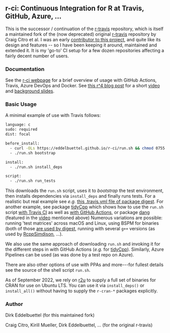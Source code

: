 
## r-ci: Continuous Integration for R at Travis, GitHub, Azure, ...

This is the successor / continuation of the [r-travis](https://github.com/eddelbuettel/r-travis)
repository, which is itself a maintained fork of the (now deprecated) original
[r-travis](https://github.com/craigcitro/r-travis) repository by Craig Citro et al.  I was an early
[contributor to this project](https://github.com/craigcitro/r-travis/graphs/contributors), and quite
like its design and features -- so I have been keeping it around, maintained and extended it. It is
my 'go-to' CI setup for a few dozen repositories affecting a fairly decent number of users.

### Documentation

See the [r-ci webpage](https://eddelbuettel.github.io/r-ci) for a brief overview of usage with
GitHub Actions, Travis, Azure DevOps and Docker. See [this r^4 blog
post](http://dirk.eddelbuettel.com/blog/2021/01/07#032_portable_ci_with_r-ci) for a short
[video](https://youtu.be/W5yYkfFKBG4) and [background
slides](https://dirk.eddelbuettel.com/papers/r4_portable_ci.pdf).


### Basic Usage 

A minimal example of use with Travis follows:

```sh
language: c
sudo: required
dist: focal

before_install:
  - curl -OLs https://eddelbuettel.github.io/r-ci/run.sh && chmod 0755 run.sh
  - ./run.sh bootstrap

install:
  - ./run.sh install_deps

script:
  - ./run.sh run_tests
```

This downloads the `run.sh` script, uses it to _bootstrap_ the test environment, then installs
dependencies via `install_deps` and finally runs tests. For a realistic but real example see _e.g._
[this .travis.yml file of package
digest](https://github.com/eddelbuettel/digest/blob/master/.travis.yml).  For another example, see
package [tidyCpp](https://github.com/eddelbuettel/tidycpp/) which shows how to use the `run.sh`
script [with Travis CI](https://github.com/eddelbuettel/tidycpp/blob/master/.travis.yml) as well as
[with GitHub
Actions](https://github.com/eddelbuettel/tidycpp/blob/master/.github/workflows/R-CMD-check.yaml), or
package [dang](https://github.com/eddelbuettel/tidycpp/) (featured in the
[video](https://youtu.be/W5yYkfFKBG4) mentioned above) Numerous variations are possible: running
'test matrices' across macOS and Linux, using BSPM for binaries (both of those [are used by
digest](https://github.com/eddelbuettel/digest/blob/master/.travis.yml), running with several `g++`
versions (as used by
[RcppSimdjson](https://github.com/eddelbuettel/rcppsimdjson/blob/master/.travis.yml), ...).

We also use the same approach of downloading `run.sh` and invoking it for the different steps in
with GitHub Actions (_e.g._ for
[tidyCpp](https://github.com/eddelbuettel/tidycpp/blob/master/.github/workflows/R-CMD-check.yaml)). Similarly,
Azure Pipelines can be used (as was done by a test repo on Azure).

There are also other options of use with PPAs and more---for fullest details see the source of the
shell script `run.sh`.

As of September 2022, we rely on [r2u](https://eddelbuettel.github.io/r2u/) to supply a full set of
binaries for CRAN for use on Ubuntu LTS. You can use it via `install_deps()` or `install_all()`
without having to supply the `r-cran-*` packages explicitly.

### Author

Dirk Eddelbuettel (for this maintained fork)

Craig Citro, Kirill Mueller, Dirk Eddelbuettel, ... (for the original r-travis)


